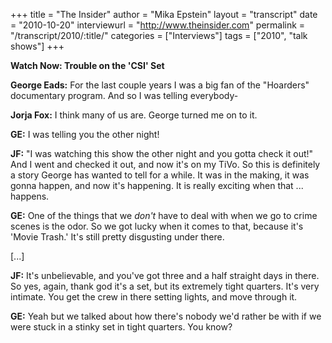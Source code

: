 +++
title = "The Insider"
author = "Mika Epstein"
layout = "transcript"
date = "2010-10-20"
interviewurl = "http://www.theinsider.com"
permalink = "/transcript/2010/:title/"
categories = ["Interviews"]
tags = ["2010", "talk shows"]
+++

**Watch Now: Trouble on the 'CSI' Set**

**George Eads:** For the last couple years I was a big fan of the "Hoarders" documentary program. And so I was telling everybody-

**Jorja Fox:** I think many of us are. George turned me on to it.

**GE:** I was telling you the other night!

**JF:** "I was watching this show the other night and you gotta check it out!" And I went and checked it out, and now it's on my TiVo. So this is definitely a story George has wanted to tell for a while. It was in the making, it was gonna happen, and now it's happening. It is really exciting when that ... happens.

**GE:** One of the things that we *don't* have to deal with when we go to crime scenes is the odor. So we got lucky when it comes to that, because it's 'Movie Trash.' It's still pretty disgusting under there.

[...]

**JF:** It's unbelievable, and you've got three and a half straight days in there. So yes, again, thank god it's a set, but its extremely tight quarters. It's very intimate. You get the crew in there setting lights, and move through it.

**GE:** Yeah but we talked about how there's nobody we'd rather be with if we were stuck in a stinky set in tight quarters. You know?